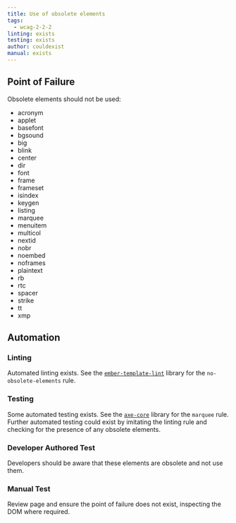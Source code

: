 ```yaml
---
title: Use of obsolete elements
tags:
  - wcag-2-2-2
linting: exists
testing: exists
author: couldexist
manual: exists
---
```


## Point of Failure
Obsolete elements should not be used:
- acronym
- applet
- basefont
- bgsound
- big
- blink
- center
- dir
- font
- frame
- frameset
- isindex
- keygen
- listing
- marquee
- menuitem
- multicol
- nextid
- nobr
- noembed
- noframes
- plaintext
- rb
- rtc
- spacer
- strike
- tt
- xmp

## Automation

### Linting
Automated linting exists. See the [`ember-template-lint`](https://github.com/ember-template-lint/ember-template-lint) library for the `no-obsolete-elements` rule.

### Testing
Some automated testing exists. See the [`axe-core`](https://github.com/dequelabs/axe-core) library for the `marquee` rule. Further automated testing could exist by imitating the linting rule and checking for the presence of any obsolete elements.

### Developer Authored Test
Developers should be aware that these elements are obsolete and not use them.

### Manual Test
Review page and ensure the point of failure does not exist, inspecting the DOM where required.